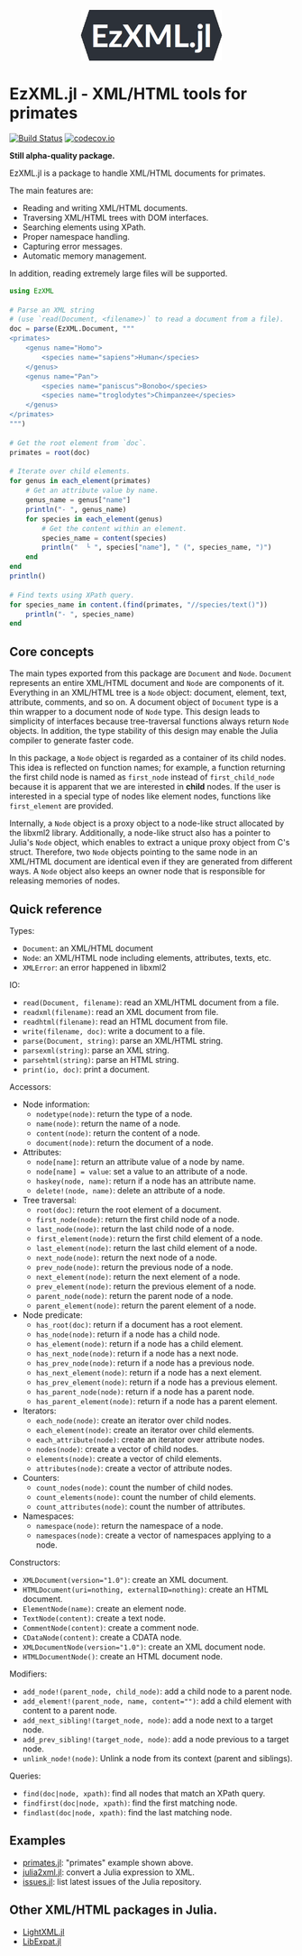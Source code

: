 <p align="center"><img src="/docs/EzXML.jl.png" alt="EzXML.jl Logo" width="250" /></p>

# EzXML.jl - XML/HTML tools for primates

[![Build Status](https://travis-ci.org/bicycle1885/EzXML.jl.svg?branch=master)](https://travis-ci.org/bicycle1885/EzXML.jl)
[![codecov.io](http://codecov.io/github/bicycle1885/EzXML.jl/coverage.svg?branch=master)](http://codecov.io/github/bicycle1885/EzXML.jl?branch=master)
<!-- [![Coverage Status](https://coveralls.io/repos/bicycle1885/EzXML.jl/badge.svg?branch=master&service=github)](https://coveralls.io/github/bicycle1885/EzXML.jl?branch=master) -->


**Still alpha-quality package.**

EzXML.jl is a package to handle XML/HTML documents for primates.

The main features are:
* Reading and writing XML/HTML documents.
* Traversing XML/HTML trees with DOM interfaces.
* Searching elements using XPath.
* Proper namespace handling.
* Capturing error messages.
* Automatic memory management.

In addition, reading extremely large files will be supported.

```julia
using EzXML

# Parse an XML string
# (use `read(Document, <filename>)` to read a document from a file).
doc = parse(EzXML.Document, """
<primates>
    <genus name="Homo">
        <species name="sapiens">Human</species>
    </genus>
    <genus name="Pan">
        <species name="paniscus">Bonobo</species>
        <species name="troglodytes">Chimpanzee</species>
    </genus>
</primates>
""")

# Get the root element from `doc`.
primates = root(doc)

# Iterate over child elements.
for genus in each_element(primates)
    # Get an attribute value by name.
    genus_name = genus["name"]
    println("- ", genus_name)
    for species in each_element(genus)
        # Get the content within an element.
        species_name = content(species)
        println("  └ ", species["name"], " (", species_name, ")")
    end
end
println()

# Find texts using XPath query.
for species_name in content.(find(primates, "//species/text()"))
    println("- ", species_name)
end
```


## Core concepts

The main types exported from this package are `Document` and `Node`.  `Document`
represents an entire XML/HTML document and `Node` are components of it.  Everything
in an XML/HTML tree is a `Node` object: document, element, text, attribute, comments,
and so on. A document object of `Document` type is a thin wrapper to a document
node of `Node` type. This design leads to simplicity of interfaces because
tree-traversal functions always return `Node` objects. In addition, the type
stability of this design may enable the Julia compiler to generate faster code.

In this package, a `Node` object is regarded as a container of its child nodes.
This idea is reflected on function names; for example, a function returning the
first child node is named as `first_node` instead of `first_child_node` because
it is apparent that we are interested in **child** nodes. If the user is
interested in a special type of nodes like element nodes, functions like
`first_element` are provided.

Internally, a `Node` object is a proxy object to a node-like struct allocated by
the libxml2 library. Additionally, a node-like struct also has a pointer to
Julia's `Node` object, which enables to extract a unique proxy object from C's
struct. Therefore, two `Node` objects pointing to the same node in an XML/HTML
document are identical even if they are generated from different ways. A `Node`
object also keeps an owner node that is responsible for releasing memories of
nodes.


## Quick reference

Types:
* `Document`: an XML/HTML document
* `Node`: an XML/HTML node including elements, attributes, texts, etc.
* `XMLError`: an error happened in libxml2

IO:
* `read(Document, filename)`: read an XML/HTML document from a file.
* `readxml(filename)`: read an XML document from file.
* `readhtml(filename)`: read an HTML document from file.
* `write(filename, doc)`: write a document to a file.
* `parse(Document, string)`: parse an XML/HTML string.
* `parsexml(string)`: parse an XML string.
* `parsehtml(string)`: parse an HTML string.
* `print(io, doc)`: print a document.

Accessors:
* Node information:
    * `nodetype(node)`: return the type of a node.
    * `name(node)`: return the name of a node.
    * `content(node)`: return the content of a node.
    * `document(node)`: return the document of a node.
* Attributes:
    * `node[name]`: return an attribute value of a node by name.
    * `node[name] = value`: set a value to an attribute of a node.
    * `haskey(node, name)`: return if a node has an attribute name.
    * `delete!(node, name)`: delete an attribute of a node.
* Tree traversal:
    * `root(doc)`: return the root element of a document.
    * `first_node(node)`: return the first child node of a node.
    * `last_node(node)`: return the last child node of a node.
    * `first_element(node)`: return the first child element of a node.
    * `last_element(node)`: return the last child element of a node.
    * `next_node(node)`: return the next node of a node.
    * `prev_node(node)`: return the previous node of a node.
    * `next_element(node)`: return the next element of a node.
    * `prev_element(node)`: return the previous element of a node.
    * `parent_node(node)`: return the parent node of a node.
    * `parent_element(node)`: return the parent element of a node.
* Node predicate:
    * `has_root(doc)`: return if a document has a root element.
    * `has_node(node)`: return if a node has a child node.
    * `has_element(node)`: return if a node has a child element.
    * `has_next_node(node)`: return if a node has a next node.
    * `has_prev_node(node)`: return if a node has a previous node.
    * `has_next_element(node)`: return if a node has a next element.
    * `has_prev_element(node)`: return if a node has a previous element.
    * `has_parent_node(node)`: return if a node has a parent node.
    * `has_parent_element(node)`: return if a node has a parent element.
* Iterators:
    * `each_node(node)`: create an iterator over child nodes.
    * `each_element(node)`: create an iterator over child elements.
    * `each_attribute(node)`: create an iterator over attribute nodes.
    * `nodes(node)`: create a vector of child nodes.
    * `elements(node)`: create a vector of child elements.
    * `attributes(node)`: create a vector of attribute nodes.
* Counters:
    * `count_nodes(node)`: count the number of child nodes.
    * `count_elements(node)`: count the number of child elements.
    * `count_attributes(node)`: count the number of attributes.
* Namespaces:
    * `namespace(node)`: return the namespace of a node.
    * `namespaces(node)`: create a vector of namespaces applying to a node.

Constructors:
* `XMLDocument(version="1.0")`: create an XML document.
* `HTMLDocument(uri=nothing, externalID=nothing)`: create an HTML document.
* `ElementNode(name)`: create an element node.
* `TextNode(content)`: create a text node.
* `CommentNode(content)`: create a comment node.
* `CDataNode(content)`: create a CDATA node.
* `XMLDocumentNode(version="1.0")`: create an XML document node.
* `HTMLDocumentNode()`: create an HTML document node.

Modifiers:
* `add_node!(parent_node, child_node)`: add a child node to a parent node.
* `add_element!(parent_node, name, content="")`: add a child element with content to a parent node.
* `add_next_sibling!(target_node, node)`: add a node next to a target node.
* `add_prev_sibling!(target_node, node)`: add a node previous to a target node.
* `unlink_node!(node)`: Unlink a node from its context (parent and siblings).

Queries:
* `find(doc|node, xpath)`: find all nodes that match an XPath query.
* `findfirst(doc|node, xpath)`: find the first matching node.
* `findlast(doc|node, xpath)`: find the last matching node.


## Examples

* [primates.jl](/example/primates.jl): "primates" example shown above.
* [julia2xml.jl](/example/julia2xml.jl): convert a Julia expression to XML.
* [issues.jl](/example/issues.jl): list latest issues of the Julia repository.


## Other XML/HTML packages in Julia.

* [LightXML.jl](https://github.com/JuliaIO/LightXML.jl)
* [LibExpat.jl](https://github.com/amitmurthy/LibExpat.jl)
